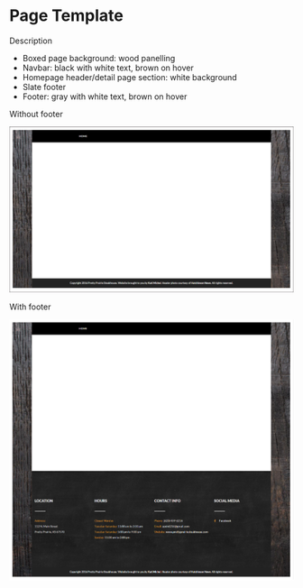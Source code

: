 # Page Template

Description
* Boxed page background: wood panelling
* Navbar: black with white text, brown on hover
* Homepage header/detail page section: white background
* Slate footer
* Footer: gray with white text, brown on hover

Without footer

![](images/layout-and-color-scheme/page-template.jpg)

With footer

![](images/layout-and-color-scheme/page-template-with-footer.jpg)
